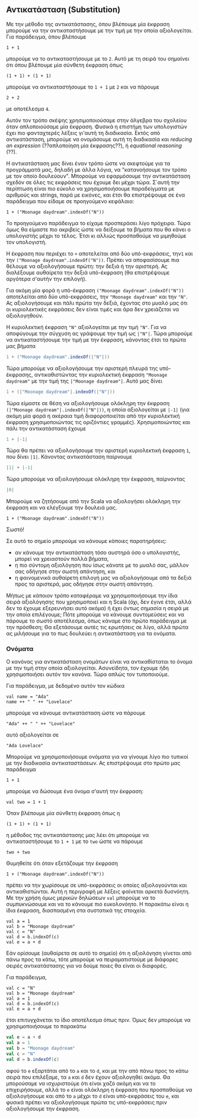 ## Αντικατάσταση (Substitution)

Με την μέθοδο της αντικατάστασης, όπου βλέπουμε μία έκφραση μπορούμε να την αντικαταστήσουμε με την τιμή με την οποία αξιολογείται. Για παράδειγμα, όπου βλέπουμε

```tut:silent:book
1 + 1
```

μπορούμε να το αντικαταστήσουμε με το `2`.
Αυτό με τη σειρά του σημαίνει ότι όπου βλέπουμε μία σύνθετη έκφραση όπως

```tut:silent:book
(1 + 1) + (1 + 1)
```

μπορούμε να αντικαταστήσουμε το `1 + 1` με `2` και να πάρουμε

```tut:silent:book
2 + 2
```

με αποτέλεσμα `4`.

Αυτόν τον τρόπο σκέψης χρησιμοποιούσαμε στην άλγεβρα του σχολείου όταν απλοποιούσαμε μία έκφραση.
Φυσικά η επιστήμη των υπολογιστών έχει πιο φανταχτερές λέξεις γι'αυτή τη διαδικασία.
Εκτός από αντικατάσταση, μπορούμε να ονομάσουμε αυτή τη διαδικασία και *reducing an expression* (??απλοποίηση μία έκφρασης??), ή *equational reasoning* (??).

Η αντικατάσταση μας δίνει έναν τρόπο ώστε να σκεφτούμε για τα προγράμματά μας, δηλαδή με άλλα
λόγια, να "κατανοήσουμε τον τρόπο με τον οποίο δουλεύουν".
Μπορούμε να εφαρμόσουμε την αντικατάσταση σχεδόν σε όλες τις εκφράσεις που έχουμε δει μέχρι τώρα.
Σ΄αυτή την περίπτωση είναι πιο εύκολο να χρησιμοποιήσουμε παραδείγματα με αριθμούς και strings, παρά με εικόνες, και έτσι θα επιστρέψουμε σε ένα παράδειγμα που είδαμε σε προηγούμενο κεφάλαιο:

```tut:silent:book
1 + ("Moonage daydream".indexOf("N"))
```

Το προηγούμενο παράδειγμα το είχαμε προσπεράσει λίγο πρόχειρα.
Τώρα όμως θα είμαστε πιο ακριβείς ώστε να δείξουμε τα βήματα που θα κάνει ο υπολογιστής μέχρι το τέλος.
Έτσι κι αλλιώς προσπαθούμε να μιμηθούμε τον υπολογιστή.

Η έκφραση που περιέχει το `+` αποτελείται από δύο υπό-εκφράσεις, την`1` και την `("Moonage daydream".indexOf("N"))`.
Πρέπει να αποφασίσουμε πια θέλουμε να αξιολογήσουμε πρώτη: την δεξιά ή την αριστερή.
Ας διαλέξουμε αυθαίρετα την δεξιά υπό-έκφραση (θα επιστρέψουμε αργότερα σ'αυτήν την επιλογή).

Για ακόμη μία φορά η υπό-έκφραση `("Moonage daydream".indexOf("N"))` αποτελείται από δύο υπό-εκφράσεις, την `"Moonage daydream"` και την `"N"`.
Ας αξιολογήσουμε και πάλι πρώτα την δεξιά, έχοντας στο μυαλό μας ότι οι κυριολεκτικές εκφράσεις δεν είναι τιμές και άρα δεν χρειάζεται να αξιολογηθούν.

Η κυριολεκτική έκφραση `"N"` αξιολογείται με την τιμή `"N"`.
Για να αποφύγουμε την σύγχυση ας γράψουμε την τιμή ως `|"N"|`.
Τώρα μπορούμε να αντικαταστήσουμε την τιμή με την έκφραση, κάνοντας έτσι τα πρώτα μας βήματα

```scala
1 + ("Moonage daydream".indexOf(|"N"|))
```

Τώρα μπορούμε να αξιολογήσουμε την αριστερή πλευρά της υπό-έκφρασης, αντικαθιστώντας την κυριολεκτική έκφραση `"Moonage daydream"` με την τιμή της `|"Moonage daydream"|`.
Αυτό μας δίνει

```scala
1 + (|"Moonage daydream"|.indexOf(|"N"|))
```

Τώρα είμαστε σε θέση να αξιολογήσουμε ολόκληρη την έκφραση `(|"Moonage daydream"|.indexOf(|"N"|))`, η οποία αξιολογείται με `|-1|` (για ακόμη μία φορά η ακέραια τιμή διαφοροποιείται από την κυριολεκτική έκφραση χρησιμοποιώντας τις οριζόντιες γραμμές).
Χρησιμοποιώντας και πάλι την αντικατάσταση έχουμε

```scala
1 + |-1|
```

Τώρα θα πρέπει να αξιολογήσουμε την αριστερή κυριολεκτική έκφραση `1`, που δίνει `|1|`.
Κάνοντας αντικατάσταση παίρνουμε

```scala
|1| + |-1|
```

Τώρα μπορούμε να αξιολογήσουμε ολόκληρη την έκφραση, παίρνοντας

```scala
|0|
```

Μπορούμε να ζητήσουμε από την Scala να αξιολογήσει ολόκληρη την έκφραση και να ελέγξουμε την δουλειά μας.

```tut:book
1 + ("Moonage daydream".indexOf("N"))
```

Σωστό!

Σε αυτό το σημείο μπορούμε να κάνουμε κάποιες παρατηρήσεις:

 - αν κάνουμε την αντικατάσταση τόσο αυστηρά όσο ο υπολογιστής, μπορεί να χρειαστούν πολλά βήματα,
 - η πιο σύντομη αξιολόγηση που ίσως κάνατε με το μυαλό σας, μάλλον σας οδήγησε στην σωστή απάντηση, και
 - η φαινομενικά αυθαίρετη επιλογή μας να αξιολογήσουμε από τα δεξιά προς τα αριστερά, μας οδήγησε στην σωστή απάντηση.

Μήπως με κάποιον τρόπο καταφέραμε να χρησιμοποιήσουμε την ίδια σειρά αξιολόγησης που χρησιμοποιεί και η Scala (όχι, δεν έγινε έτσι, αλλά δεν το έχουμε εξερευνήσει αυτό ακόμα) ή έχει όντως σημασία η σειρά με την οποία επιλέγουμε;
Πότε μπορούμε να κάνουμε συντομεύσεις και να πάρουμε το σωστό αποτέλεσμα, όπως κάναμε στο πρώτο παράδειγμα με την πρόσθεση;
Θα εξετάσουμε αυτές τις ερωτήσεις σε λίγο, αλλά πρώτα ας μιλήσουμε για το πως δουλεύει η αντικατάσταση για τα ονόματα.


### Ονόματα

Ο κανόνας για αντικατάσταση ονομάτων είναι να αντικαθίσταται το όνομα με την τιμή στην οποία αξιολογείται.
Ασυνείδητα, τον έχουμε ήδη χρησιμοποιήσει αυτόν τον κανόνα.
Τώρα απλώς τον τυποποιούμε.

Για παράδειγμα, με δεδομένο αυτόν τον κώδικα

```tut:silent:book
val name = "Ada"
name ++ " " ++ "Lovelace"
```

μπορούμε να κάνουμε αντικατάσταση ώστε να πάρουμε

```tut:silent:book
"Ada" ++ " " ++ "Lovelace"
```

αυτό αξιολογείται σε

```tut:silent:book
"Ada Lovelace"
```

Μπορούμε να χρησιμοποιήσουμε ονόματα για να γίνουμε λίγο πιο τυπικοί με την διαδικασία αντικαταστάσεων.
Ας επιστρέψουμε στο πρώτο μας παράδειγμα

```tut:silent:book
1 + 1
```

μπορούμε να δώσουμε ένα όνομα σ'αυτή την έκφραση:

```tut:silent:book
val two = 1 + 1
```

Όταν βλέπουμε μία σύνθετη έκφραση όπως η

```tut:silent:book
(1 + 1) + (1 + 1)
```

η μέθοδος της αντικατάστασης μας λέει ότι μπορούμε να αντικαταστήσουμε το `1 + 1` με το `two` ώστε να πάρουμε

```tut:silent:book
two + two
```

Θυμηθείτε ότι όταν εξετάζουμε την έκφραση

```tut:silent:book
1 + ("Moonage daydream".indexOf("N"))
```

πρέπει να την χωρίσουμε σε υπό-εκφράσεις οι οποίες αξιολογούνται και αντικαθιστώνται.
Αυτή η περιγραφή με λέξεις φαίνεται αρκετά δυσνόητη.
Με την χρήση όμως μερικών δηλώσεων `val` μπορούμε να το συμπυκνώσουμε και να το κάνουμε πιο ευκολονόητο.
Η παρακάτω είναι η ίδια έκφραση, διασπασμένη στα συστατικά της στοιχεία.

```tut:silent:book
val a = 1
val b = "Moonage daydream"
val c = "N"
val d = b.indexOf(c)
val e = a + d
```

Εάν ορίσουμε (αυθαίρετα σε αυτό το σημείο) ότι η αξιολόγηση γίνεται από πάνω προς τα κάτω, τότε μπορούμε να πειραματιστούμε με διάφορες σειρές αντικατάστασης για να δούμε ποιες θα είναι οι διαφορές.

Για παράδειγμα,

```tut:silent:book
val c = "N"
val b = "Moonage daydream"
val a = 1
val d = b.indexOf(c)
val e = a + d
```

έτσι επιτυγχάνεται το ίδιο αποτέλεσμα όπως πριν.
Όμως δεν μπορούμε να χρησιμοποιήσουμε το παρακάτω

```scala
val e = a + d
val a = 1
val b = "Moonage daydream"
val c = "N"
val d = b.indexOf(c)
```

αφού το `e` εξαρτάται από το `a` και το `d`, και με την από πάνω προς το κάτω σειρά που επιλέξαμε, τα `a` και `d` δεν έχουν αξιολογηθεί ακόμα.
Θα μπορούσαμε να ισχυριστούμε ότι είναι χαζό ακόμη και να το επιχειρήσουμε, αλλά το `e` είναι ολόκληρη η έκφραση που προσπαθούμε να αξιολογήσουμε και από το `a` μέχρι το `d` είναι υπό-εκφράσεις του `e`, και φυσικά πρέπει να αξιολογήσουμε πρώτα τις υπό-εκφράσεις πριν αξιολογήσουμε την έκφραση.
